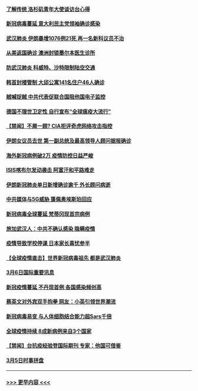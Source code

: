 #### [了解传统 洛杉矶青年大使谈访台心得](../pages/prog202/a102794378.md?t=03080203) 
#### [新冠病毒蔓延 意大利民主党领袖确诊感染](../pages/prog202/a102794368.md?t=03080203) 
#### [武汉肺炎 伊朗暴增1076例21死 再一名新科议员不治](../pages/prog202/a102794260.md?t=03080203) 
#### [从美返国确诊 澳洲封锁墨尔本医生诊所](../pages/prog202/a102794086.md?t=03080203) 
#### [防武汉肺炎 科威特、沙特限制陆空交通](../pages/prog202/a102793875.md?t=03080203) 
#### [韩首封楼管制 大邱公寓141名住户46人确诊](../pages/prog202/a102793841.md?t=03080203) 
#### [贼喊捉贼  中共代表促联合国阻他国电子监控](../pages/prog202/a102793638.md?t=03080203) 
#### [德国不理世卫定性 自行宣布“全球瘟疫大流行”](../pages/prog202/a102793673.md?t=03080203) 
#### [【禁闻】不屑一顾? CIA拒评奇虎网络攻击指控](../pages/prog202/a102793736.md?t=03080203) 
#### [伊朗女议员去世 第一副总统及最高领导人顾问据报确诊](../pages/prog202/a102793591.md?t=03080203) 
#### [海外新冠病例破2万 疫情防控日益严峻](../pages/prog202/a102793661.md?t=03080203) 
#### [ISIS喀布尔发动袭击 阿富汗和平路难走](../pages/prog202/a102793659.md?t=03080203) 
#### [伊朗新冠肺炎单日新增确诊逾千 外长顾问病逝](../pages/prog202/a102793574.md?t=03080203) 
#### [中共媒体与5G威胁 蓬佩奥埃斯珀回应](../pages/prog202/a102793514.md?t=03080203) 
#### [新冠病毒全球蔓延 梵蒂冈现首宗病例](../pages/prog202/a102793500.md?t=03080203) 
#### [旅加武汉人：中共不确认感染 隐瞒疫情](../pages/prog202/a102793446.md?t=03080203) 
#### [疫情导致学校停课 日本家长喜忧参半](../pages/prog202/a102793448.md?t=03080203) 
#### [【全球疫情直击】世界新冠病毒祖先 都是武汉肺炎](../pages/prog202/a102793272.md?t=03080203) 
#### [3月6日国际重要讯息](../pages/prog202/a102793252.md?t=03080203) 
#### [新冠疫情蔓延 不丹现首例 各国感染频创高](../pages/prog202/a102793120.md?t=03080203) 
#### [蔡英文对外宾双手抱拳 网友：小英引领世界潮流](../pages/prog202/a102793003.md?t=03080203) 
#### [新冠病毒易变 与人体细胞结合能力超Sars千倍](../pages/prog202/a102792974.md?t=03080203) 
#### [全球疫情持续 8成新病例来自3个国家](../pages/prog202/a102792857.md?t=03080203) 
#### [【禁闻】台抗疫经验登国际期刊 专家：他国可借鉴](../pages/prog202/a102792813.md?t=03080203) 
#### [3月5日时事拼盘](../pages/prog202/a102792802.md?t=03080203) 

----
#### [ >>> 更早内容 <<< ](../indexes/prog202-earlier.md)
